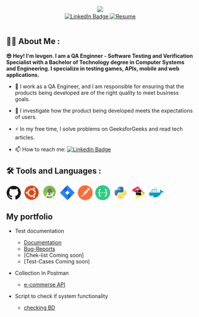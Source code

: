 
<div id="header" align="center">
  <img src="https://media.giphy.com/media/11ZSwQNWba4YF2/giphy.gif" width="100"/>
</div>
<div id="badges" align="center">
  <a href="https://linkedin.com/in/yezakh">
    <img src="https://img.shields.io/badge/LinkedIn-blue?style=for-the-badge&logo=linkedin&logoColor=white" alt="LinkedIn Badge"/>
  </a>
  <a href="https://resume.io/r/fbQ2XlnB0">
    <img src="https://img.shields.io/badge/Resume-green?style=for-the-badge&logo=documents&logoColor=white" alt="Resume"/>
  </a>
 </div>
<div id="badges" align="center">
  <img src="https://komarev.com/ghpvc/?username=IevZak&style=flat-square&color=blue" alt=""/>
 </div>



## :man_technologist: About Me :
<div id="header"><b>😎 Hey! I'm Ievgen. I am a QA Enginner - Software Testing and Verification Specialist with a Bachelor of Technology degree in Computer Systems and Engineering. I specialize in testing games, APIs, mobile and web applications.</b></div>

- :telescope: I work as a QA Engineer, and I am responsible for ensuring that the products being developed are of the right quality to meet business goals.

- :seedling: I investigate how the product being developed meets the expectations of users.

- :zap: In my free time, I solve problems on GeeksforGeeks and read tech articles.

- :mailbox: How to reach me: [![Linkedin Badge](https://img.shields.io/badge/-IevZak-blue?style=flat&logo=Linkedin&logoColor=white)](https://linkedin.com/in/yezakh)

## :hammer_and_wrench: Tools and Languages :
<div>
  <img src="https://github.com/devicons/devicon/blob/master/icons/github/github-original.svg" title="GitHub" alt="GitHub" width="40" height="40"/>&nbsp;
  <img src="https://github.com/devicons/devicon/blob/master/icons/ubuntu/ubuntu-plain.svg" title="Linux" alt="Linux Ubuntu" width="40" height="40"/>&nbsp;
  <img src="https://github.com/qajenna/qajenna/raw/main/icons/Android%20Studio.png" title="Android" alt="AndroidStudio" width="40" height="40"/>&nbsp;
  <img src="https://github.com/qajenna/qajenna/raw/main/icons/Jira.png" title="Jira" alt="Atlassin" width="40" height="40"/>&nbsp;
  <img src="https://github.com/qajenna/qajenna/raw/main/icons/Postman.png" title="Postman" alt="Postman" width="40" height="40"/>&nbsp;
  <img src="https://github.com/qajenna/qajenna/raw/main/icons/swagger.png" title="Swagger" alt="Swagger" width="40" height="40"/>&nbsp;
  <img src="https://github.com/devicons/devicon/blob/master/icons/python/python-original.svg" title="Python" alt="Python" width="40" height="40"/>&nbsp;
  <img src="https://github.com/devicons/devicon/blob/master/icons/jetbrains/jetbrains-original.svg" title="PyCharm" alt="PyCharm" width="40";
  <img src="https://github.com/devicons/devicon/blob/master/icons/selenium/selenium-original.svg" title="Selenium" alt="Selenium" width="40" height="40"/>&nbsp;
  <img src="https://github.com/devicons/devicon/blob/master/icons/docker/docker-plain.svg" title="Docker-Compose" alt="Docker-Compose" width="40";
  <img src="https://github.com/qajenna/qajenna/raw/main/icons/Figma.svg" title="Figma" alt="Figma" width="26";
  <img src="https://github.com/devicons/devicon/blob/master/icons/unity/unity-original-wordmark.svg" title="Unity" alt="Unity" width="40"
</div>


## My portfolio
- Test documentation
  -  [Documentation](https://drive.google.com/file/d/14UZ_u_YEujtGT8AyA7h1xxpVoHmjHBHd/view?usp=share_link)
  -  [Bug-Reports](https://trello.com/invite/b/jWLDwXDP/ATTIe0915b2057fb3ee04b2bd672d4e3c46212FAF178/bug-report)
  -  [Chek-list Coming soon] 
  -  [Test-Cases Coming soon)

- Collection In Postman 
  -  [e-commerse API](https://xmlqaauto.postman.co/workspace/eCommerce~8e9eb64f-0507-45bc-a9ab-a90f7d22bb9d/collection/19293116-9c123416-099c-4030-87e2-f60ec5930cfd?action=share&creator=19293116)
- Script to check if system functionality
  -  [checking BD](http://computer-database.gatling.io/computers)

  
